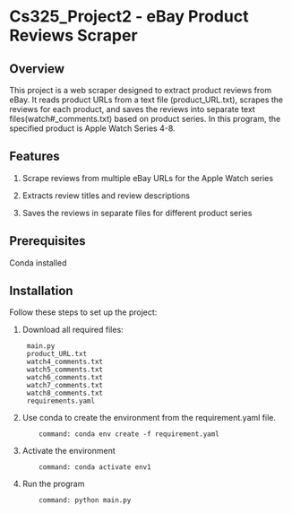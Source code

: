 # Cs325_Project2 - eBay Product Reviews Scraper

## Overview
This project is a web scraper designed to extract product reviews from eBay. It reads product URLs from a text file (product_URL.txt), scrapes the reviews for each product, and saves the reviews into separate text files(watch#_comments.txt) based on product series. In this program, the specified product is Apple Watch Series 4-8.

## Features
1. Scrape reviews from multiple eBay URLs for the Apple Watch series

2. Extracts review titles and review descriptions

3. Saves the reviews in separate files for different product series

## Prerequisites
Conda installed

## Installation

Follow these steps to set up the project:
1. Download all required files: 

        main.py
        product_URL.txt
        watch4_comments.txt
        watch5_comments.txt
        watch6_comments.txt
        watch7_comments.txt
        watch8_comments.txt
        requirements.yaml

2. Use conda to create the environment from the requirement.yaml file.

   
           command: conda env create -f requirement.yaml

3. Activate the environment


           command: conda activate env1

4. Run the program
   
           command: python main.py
  

